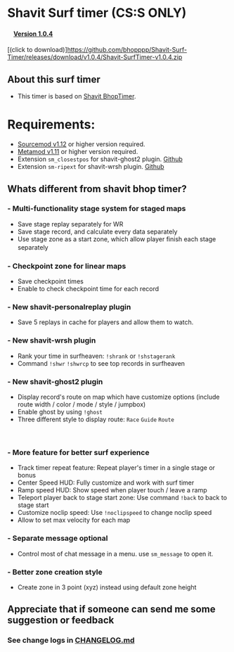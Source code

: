 # Shavit Surf timer (CS:S ONLY) 

#### 　[Version 1.0.4](https://github.com/bhopppp/Shavit-Surf-Timer/releases/download/v1.0.4/Shavit-SurfTimer-v1.0.4.zip)
[(click to download)]https://github.com/bhopppp/Shavit-Surf-Timer/releases/download/v1.0.4/Shavit-SurfTimer-v1.0.4.zip

## About this surf timer
- This timer is based on [Shavit BhopTimer](https://github.com/shavitush/bhoptimer).

# Requirements:
- [Sourcemod v1.12](https://www.sourcemod.net/downloads.php?branch=stable) or higher version required.
- [Metamod v1.11](https://www.sourcemm.net/downloads.php?branch=stable) or higher version required.
- Extension `sm_closestpos` for shavit-ghost2 plugin. [Github](https://github.com/rtldg/sm_closestpos)
- Extension `sm-ripext` for shavit-wrsh plugin. [Github](https://github.com/ErikMinekus/sm-ripext)


## Whats different from shavit bhop timer?

### - Multi-functionality stage system for staged maps
- Save stage replay separately for WR
- Save stage record, and calculate every data separately
- Use stage zone as a start zone, which allow player finish each stage separately
　
　
### - Checkpoint zone for linear maps
- Save checkpoint times
- Enable to check checkpoint time for each record


### - New shavit-personalreplay plugin
- Save 5 replays in cache for players and allow them to watch.


### - New shavit-wrsh plugin
- Rank your time in surfheaven: `!shrank` or `!shstagerank`
- Command `!shwr` `!shwrcp` to see top records in surfheaven


### - New shavit-ghost2 plugin 
- Display record's route on map which have customize options (include route width / color / mode / style / jumpbox)
- Enable ghost by using `!ghost` 
- Three different style to display route:  `Race` `Guide` `Route`
  
　
### - More feature for better surf experience
- Track timer repeat feature: Repeat player's timer in a single stage or bonus
- Center Speed HUD: Fully customize and work with surf timer
- Ramp speed HUD: Show speed when player touch / leave a ramp
- Teleport player back to stage start zone: Use command `!back` to back to stage start
- Customize noclip speed: Use `!noclipspeed` to change noclip speed
- Allow to set max velocity for each map


### - Separate message optional
- Control most of chat message in a menu. use `sm_message` to open it. 


### - Better zone creation style
- Create zone in 3 point (xyz) instead using default zone height


## Appreciate that if someone can send me some suggestion or feedback

### See change logs in [CHANGELOG.md](https://github.com/bhopppp/Shavit-Surf-Timer/blob/master/CHANGELOG.md)
